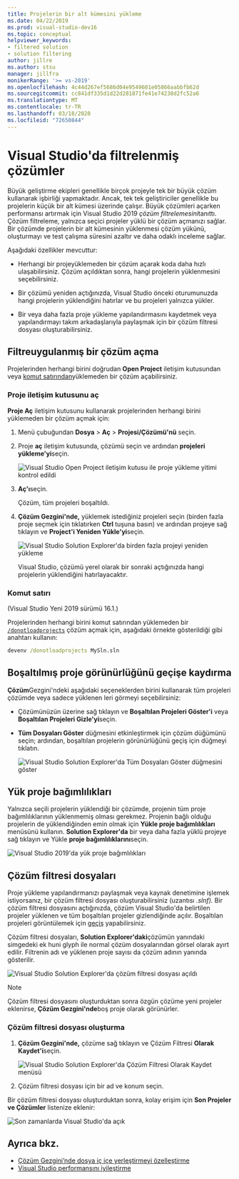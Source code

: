 ```yaml
---
title: Projelerin bir alt kümesini yükleme
ms.date: 04/22/2019
ms.prod: visual-studio-dev16
ms.topic: conceptual
helpviewer_keywords:
- filtered solution
- solution filtering
author: jillre
ms.author: stsu
manager: jillfra
monikerRange: '>= vs-2019'
ms.openlocfilehash: 4c44d267ef5686d04e9549601e05866aabbfb62d
ms.sourcegitcommit: cc841df335d1d22d281871fe41e74238d2fc52a6
ms.translationtype: MT
ms.contentlocale: tr-TR
ms.lasthandoff: 03/18/2020
ms.locfileid: "72650844"
---
```

# <a name="filtered-solutions-in-visual-studio"></a>Visual Studio'da filtrelenmiş çözümler

Büyük geliştirme ekipleri genellikle birçok projeyle tek bir büyük çözüm kullanarak işbirliği yapmaktadır. Ancak, tek tek geliştiriciler genellikle bu projelerin küçük bir alt kümesi üzerinde çalışır. Büyük çözümleri açarken performansı artırmak için Visual Studio 2019 *çözüm filtrelemesini*tanıttı. Çözüm filtreleme, yalnızca seçici projeler yüklü bir çözüm açmanızı sağlar. Bir çözümde projelerin bir alt kümesinin yüklenmesi çözüm yükünü, oluşturmayı ve test çalışma süresini azaltır ve daha odaklı inceleme sağlar.

Aşağıdaki özellikler mevcuttur:

- Herhangi bir projeyüklemeden bir çözüm açarak koda daha hızlı ulaşabilirsiniz. Çözüm açıldıktan sonra, hangi projelerin yüklenmesini seçebilirsiniz.

- Bir çözümü yeniden açtığınızda, Visual Studio önceki oturumunuzda hangi projelerin yüklendiğini hatırlar ve bu projeleri yalnızca yükler.

- Bir veya daha fazla proje yükleme yapılandırmasını kaydetmek veya yapılandırmayı takım arkadaşlarıyla paylaşmak için bir çözüm filtresi dosyası oluşturabilirsiniz.

## <a name="open-a-filtered-solution"></a>Filtreuygulanmış bir çözüm açma

Projelerinden herhangi birini doğrudan **Open Project** iletişim kutusundan veya [komut satırından](#command-line)yüklemeden bir çözüm açabilirsiniz.

### <a name="open-project-dialog"></a>Proje iletişim kutusunu aç

**Proje Aç** iletişim kutusunu kullanarak projelerinden herhangi birini yüklemeden bir çözüm açmak için:

1. Menü çubuğundan **Dosya** > **Aç** > **Projesi/Çözümü'nü** seçin.

2. Proje **aç** iletişim kutusunda, çözümü seçin ve ardından **projeleri yükleme'yi**seçin.

   ![Visual Studio Open Project iletişim kutusu ile proje yükleme yitimi kontrol edildi](media/filtered-solutions/do-not-load-projects.png)

3. **Aç'ı**seçin.

   Çözüm, tüm projeleri boşaltıldı.

4. **Çözüm Gezgini'nde,** yüklemek istediğiniz projeleri seçin (birden fazla proje seçmek için tıklatırken **Ctrl** tuşuna basın) ve ardından projeye sağ tıklayın ve **Project'i Yeniden Yükle'yi**seçin.

   ![Visual Studio Solution Explorer'da birden fazla projeyi yeniden yükleme](media/filtered-solutions/reload-project.png)

   Visual Studio, çözümü yerel olarak bir sonraki açtığınızda hangi projelerin yüklendiğini hatırlayacaktır.

### <a name="command-line"></a>Komut satırı

(Visual Studio Yeni 2019 sürümü 16.1.)

Projelerinden herhangi birini komut satırından yüklemeden bir [`/donotloadprojects`](../ide/reference/donotloadprojects-devenv-exe.md) çözüm açmak için, aşağıdaki örnekte gösterildiği gibi anahtarı kullanın:

```cmd
devenv /donotloadprojects MySln.sln
```

## <a name="toggle-unloaded-project-visibility"></a>Boşaltılmış proje görünürlüğünü geçişe kaydırma

**Çözüm**Gezgini'ndeki aşağıdaki seçeneklerden birini kullanarak tüm projeleri çözümde veya sadece yüklenen leri görmeyi seçebilirsiniz:

- Çözümünüzün üzerine sağ tıklayın ve **Boşaltılan Projeleri Göster'i** veya **Boşaltılan Projeleri Gizle'yi**seçin.

- **Tüm Dosyaları Göster** düğmesini etkinleştirmek için çözüm düğümünü seçin; ardından, boşaltılan projelerin görünürlüğünü geçiş için düğmeyi tıklatın.

   ![Visual Studio Solution Explorer'da Tüm Dosyaları Göster düğmesini göster](media/filtered-solutions/show-all-files.PNG)

## <a name="load-project-dependencies"></a>Yük proje bağımlılıkları

Yalnızca seçili projelerin yüklendiği bir çözümde, projenin tüm proje bağımlılıklarının yüklenmemiş olması gerekmez. Projenin bağlı olduğu projelerin de yüklendiğinden emin olmak için **Yükle proje bağımlılıkları** menüsünü kullanın. **Solution Explorer'da** bir veya daha fazla yüklü projeye sağ tıklayın ve Yükle **proje bağımlılıklarını**seçin.

![Visual Studio 2019'da yük proje bağımlılıkları](media/filtered-solutions/load-project-dependencies.png)

## <a name="solution-filter-files"></a>Çözüm filtresi dosyaları

Proje yükleme yapılandırmanızı paylaşmak veya kaynak denetimine işlemek istiyorsanız, bir çözüm filtresi dosyası oluşturabilirsiniz (uzantısı *.slnf).* Bir çözüm filtresi dosyasını açtığınızda, çözüm Visual Studio'da belirtilen projeler yüklenen ve tüm boşaltılan projeler gizlendiğinde açılır. Boşaltılan projeleri görüntülemek için [geçiş](#toggle-unloaded-project-visibility) yapabilirsiniz.

Çözüm filtresi dosyaları, **Solution Explorer'daki**çözümün yanındaki simgedeki ek huni glyph ile normal çözüm dosyalarından görsel olarak ayırt edilir. Filtrenin adı ve yüklenen proje sayısı da çözüm adının yanında gösterilir.

![Visual Studio Solution Explorer'da çözüm filtresi dosyası açıldı](media/filtered-solutions/solution-filter.PNG)

> [!NOTE]
> Çözüm filtresi dosyasını oluşturduktan sonra özgün çözüme yeni projeler eklenirse, **Çözüm Gezgini'nde**boş proje olarak görünürler.

### <a name="create-a-solution-filter-file"></a>Çözüm filtresi dosyası oluşturma

1. **Çözüm Gezgini'nde,** çözüme sağ tıklayın ve Çözüm Filtresi **Olarak Kaydet'i**seçin.

   ![Visual Studio Solution Explorer'da Çözüm Filtresi Olarak Kaydet menüsü](media/filtered-solutions/save-as-solution-filter.png)

2. Çözüm filtresi dosyası için bir ad ve konum seçin.

Bir çözüm filtresi dosyası oluşturduktan sonra, kolay erişim için **Son Projeler ve Çözümler** listenize eklenir:

![Son zamanlarda Visual Studio'da açık](media/filtered-solutions/open-recent.png)

## <a name="see-also"></a>Ayrıca bkz.

- [Çözüm Gezgini’nde dosya iç içe yerleştirmeyi özelleştirme](file-nesting-solution-explorer.md)
- [Visual Studio performansını iyileştirme](optimize-visual-studio-performance.md)
